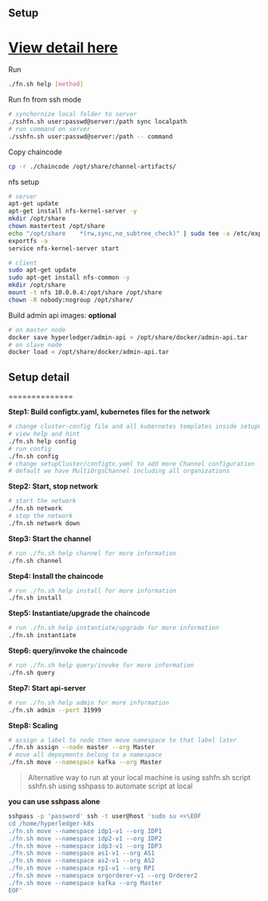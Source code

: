 ## Setup 
[View detail here](#setup-detail)  
==============

Run  
```sh
./fn.sh help [method]
```

Run fn from ssh mode  
```sh
# synchornize local folder to server
./sshfn.sh user:passwd@server:/path sync localpath
# run command on server
./sshfn.sh user:passwd@server:/path -- command
```

Copy chaincode  
```sh
cp -r ./chaincode /opt/share/channel-artifacts/
```

nfs setup  
```sh
# server
apt-get update
apt-get install nfs-kernel-server -y
mkdir /opt/share
chown mastertest /opt/share
echo "/opt/share    *(rw,sync,no_subtree_check)" | sudo tee -a /etc/exports
exportfs -a
service nfs-kernel-server start

# client
sudo apt-get update
sudo apt-get install nfs-common -y
mkdir /opt/share
mount -t nfs 10.0.0.4:/opt/share /opt/share
chown -R nobody:nogroup /opt/share/
```

Build admin api images: **optional**  
```sh
# on master node
docker save hyperledger/admin-api > /opt/share/docker/admin-api.tar
# on slave node
docker load < /opt/share/docker/admin-api.tar
```

## Setup detail
==============

**Step1: Build configtx.yaml, kubernetes files for the network**  
```sh
# change cluster-config file and all kubernetes templates inside setupCluster/templates folder
# view help and hint
./fn.sh help config
# run config
./fn.sh config
# change setupCluster/configtx.yaml to add more Channel configuration 
# default we have MultiOrgsChannel including all organizations
```

**Step2: Start, stop network**  
```sh
# start the network
./fn.sh network
# stop the network
./fn.sh network down
```

**Step3: Start the channel**  
```sh
# run ./fn.sh help channel for more information
./fn.sh channel
```

**Step4: Install the chaincode**  
```sh
# run ./fn.sh help install for more information
./fn.sh install
```

**Step5: Instantiate/upgrade the chaincode**  
```sh
# run ./fn.sh help instantiate/upgrade for more information
./fn.sh instantiate
```

**Step6: query/invoke the chaincode**  
```sh
# run ./fn.sh help query/invoke for more information
./fn.sh query
```

**Step7: Start api-server**  
```sh
# run ./fn.sh help admin for more information
./fn.sh admin --port 31999
```

**Step8: Scaling**  
```sh
# assign a label to node then move namespace to that label later
./fn.sh assign --node master --org Master
# move all depoyments belong to a namespace
./fn.sh move --namespace kafka --org Master
```


> Alternative way to run at your local machine is using sshfn.sh script
> sshfn.sh using sshpass to automate script at local

**you can use sshpass alone**
```sh
sshpass -p 'password' ssh -t user@host 'sudo su <<\EOF
cd /home/hyperledger-k8s
./fn.sh move --namespace idp1-v1 --org IDP1
./fn.sh move --namespace idp2-v1 --org IDP2
./fn.sh move --namespace idp3-v1 --org IDP3
./fn.sh move --namespace as1-v1 --org AS1
./fn.sh move --namespace as2-v1 --org AS2
./fn.sh move --namespace rp1-v1 --org RP1
./fn.sh move --namespace orgorderer-v1 --org Orderer2
./fn.sh move --namespace kafka --org Master
EOF'
```

